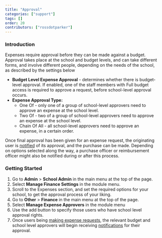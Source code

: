 ```yaml
---
title: "Approval"
categories: ["support"]
tags: []
order: 20
contributors: ["rossdotparker"]
---
```


### Introduction

Expenses require approval before they can be made against a budget. Approval takes place at the school and budget levels, and can take different forms, and involve different people, depending on the needs of the school, as described by the settings below

*   **Budget Level Expense Approval** - determines whether there is budget-level approval. If enabled, one of the staff members with Full budget access is required to approve a request, before school-level approval occurs.
*   **Expense Approval Type:**
    *   One Of - only one of a group of school-level approvers need to approve an expense at the school level.
    *   Two Of - two of a group of school-level approvers need to approve an expense at the school level.
    *   Chain Of All - all school-level approvers need to approve an expense, in a certain order.

Once final approval has been given for an expense request, the originating user is [notified](/user-guides/general/notifications) of its approval, and the purchase can be made. Depending on options selected along the way, a purchase officer or reimbursement officer might also be notified during or after this process.

### Getting Started

1.  Go to **Admin** > **School Admin** in the main menu at the top of the page.
2.  Select **Manage Finance Settings** in the module menu.
3.  Scroll to the Expenses section, and set the required options for your school, to get the approval process of your liking.
4.  Go to **Other** > **Finance** in the main menu at the top of the page.
5.  Select **Manage Expense Approvers** in the module menu
6.  Use the add button to specify those users who have school level approval rights.
7.  Once users being [making expense requests](<making-a-request.md>), the relevant budget and school level approvers will begin receiving [notifications](/user-guides/general/notifications) for their approval.
